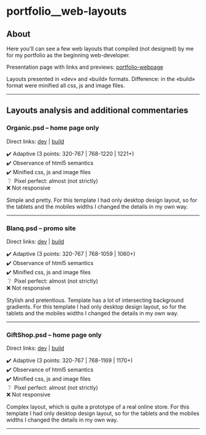 # portfolio__web-layouts
## About
Here you'll can see a few web layouts that compiled (not designed) by me for my portfolio as the beginning web-developer. 

Presentation page with links and previews: [portfolio-webpage](https://k0nfy.github.io/portfolio-webpage/build/ "Presentation page")

Layouts presented in &laquo;dev&raquo; and &laquo;build&raquo; formats. 
Difference: in the &laquo;build&raquo; format were minified all css, js and image files. 

------------

## Layouts analysis and additional commentaries
### Organic.psd  &ndash; home page only
Direct links: [dev](https://k0nfy.github.io/portfolio__web-layouts/organic/dev/ "Development version. Non minified") | [build](https://k0nfy.github.io/portfolio__web-layouts/organic/build/ "Build version. *.css, *.js, *.{png,jpg,gif} are minified")

:heavy_check_mark: Adaptive (3 points: 320-767 | 768-1220 | 1221+)<br>
:heavy_check_mark: Observance of html5 semantics<br>
:heavy_check_mark: Minified css, js and image files<br>
&nbsp;:grey_question:&nbsp; Pixel perfect: almost (not strictly)<br>
:x: Not responsive<br>

Simple and pretty. For this template I had only desktop design layout, so for the tablets and the mobiles widths I changed the details in my own way. 

------------

### Blanq.psd  &ndash; promo site
Direct links: [dev](https://k0nfy.github.io/portfolio__web-layouts/WebDesign-Blanq/dev/ "Development version. Non minified") | [build](https://k0nfy.github.io/portfolio__web-layouts/WebDesign-Blanq/build/ "Build version. *.css, *.js, *.{png,jpg,gif} are minified")

:heavy_check_mark: Adaptive (3 points: 320-767 | 768-1059 | 1060+)<br>
:heavy_check_mark: Observance of html5 semantics<br>
:heavy_check_mark: Minified css, js and image files<br>
&nbsp;:grey_question:&nbsp; Pixel perfect: almost (not strictly)<br>
:x: Not responsive<br>

Stylish and pretentious. Template has a lot of intersecting background gradients. For this template I had only desktop design layout, so for the tablets and the mobiles widths I changed the details in my own way. 

------------

### GiftShop.psd  &ndash; home page only
Direct links: [dev](https://k0nfy.github.io/portfolio__web-layouts/GiftShop/dev/ "Development version. Non minified") | [build](https://k0nfy.github.io/portfolio__web-layouts/GiftShop/build/ "Build version. *.css, *.js, *.{png,jpg,gif} are minified")

:heavy_check_mark: Adaptive (3 points: 320-767 | 768-1169 | 1170+)<br>
:heavy_check_mark: Observance of html5 semantics<br>
:heavy_check_mark: Minified css, js and image files<br>
&nbsp;:grey_question:&nbsp; Pixel perfect: almost (not strictly)<br>
:x: Not responsive<br>

Complex layout, which is quite a prototype of a real online store. For this template I had only desktop design layout, so for the tablets and the mobiles widths I changed the details in my own way. 

------------
